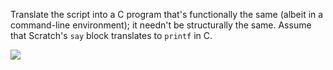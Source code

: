 Translate the script into a C program that's functionally the same  (albeit in a command-line environment); it needn't be structurally the same. Assume that Scratch's `say` block translates to `printf` in C.

![](data/md/5/jeopardy/square.png)